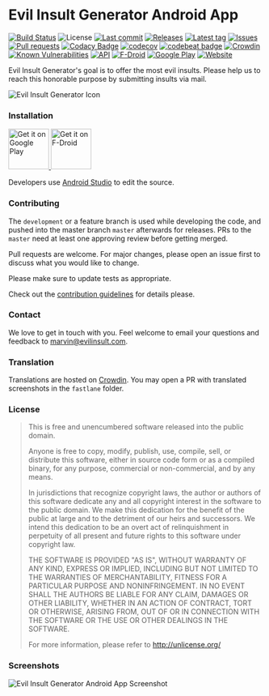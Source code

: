# Evil Insult Generator Android App
[![Build Status](https://www.travis-ci.com/EvilInsultGenerator/android-app.svg?branch=master)](https://app.travis-ci.com/EvilInsultGenerator/android-app)
![License](https://img.shields.io/github/license/EvilInsultGenerator/android-app.svg)
[![Last commit](https://img.shields.io/github/last-commit/EvilInsultGenerator/android-app.svg?style=flat)](https://github.com/EvilInsultGenerator/android-app/commits)
[![Releases](https://img.shields.io/github/downloads/EvilInsultGenerator/android-app/total.svg?style=flat)](https://github.com/EvilInsultGenerator/android-app/releases)
[![Latest tag](https://img.shields.io/github/tag/EvilInsultGenerator/android-app.svg?style=flat)](https://github.com/EvilInsultGenerator/android-app/tags)
[![Issues](https://img.shields.io/github/issues/EvilInsultGenerator/android-app.svg?style=flat)](https://github.com/EvilInsultGenerator/android-app/issues)
[![Pull requests](https://img.shields.io/github/issues-pr/EvilInsultGenerator/android-app.svg?style=flat)](https://github.com/EvilInsultGenerator/android-app/pulls)
[![Codacy Badge](https://app.codacy.com/project/badge/Grade/9f8809cd694c4d609d9c13592f5fb090)](https://www.codacy.com/gh/EvilInsultGenerator/android-app/dashboard?utm_source=github.com&amp;utm_medium=referral&amp;utm_content=EvilInsultGenerator/android-app&amp;utm_campaign=Badge_Grade)
[![codecov](https://codecov.io/gh/EvilInsultGenerator/android-app/branch/master/graph/badge.svg)](https://codecov.io/gh/EvilInsultGenerator/android-app)
[![codebeat badge](https://codebeat.co/badges/3bd8e967-a081-4045-b363-6991220a2afe)](https://codebeat.co/projects/github-com-evilinsultgenerator-android-app-master)
[![Crowdin](https://badges.crowdin.net/evil-insult-generator-android/localized.svg)](https://crowdin.com/project/evil-insult-generator-android)
[![Known Vulnerabilities](https://snyk.io/test/github/EvilInsultGenerator/android-app/badge.svg?targetFile=app/build.gradle)](https://snyk.io/test/github/EvilInsultGenerator/android-app?targetFile=app/build.gradle)
[![API](https://img.shields.io/badge/API-21%2B-brightgreen.svg?style=flat)](https://android-arsenal.com/api?level=21)
[![F-Droid](https://img.shields.io/f-droid/v/com.evilinsult.svg)](https://f-droid.org/app/com.evilinsult)
[![Google Play](https://badgen.net/badge/icon/googleplay?icon=googleplay&label)](https://play.google.com/store/apps/details?id=com.evilinsult)
[![Website](https://img.shields.io/website-up-down-green-red/https/shields.io.svg)](https://evilinsult.com)

Evil Insult Generator's goal is to offer the most evil insults. Please help us to reach this honorable purpose by submitting insults
via mail.

![Evil Insult Generator Icon](https://cloud.githubusercontent.com/assets/22981912/19600664/5521d010-97a6-11e6-9f67-fec931b199d7.png)

### Installation

<p align="left">
<a href="https://play.google.com/store/apps/details?id=com.evilinsult">
    <img alt="Get it on Google Play"
        height="80"
        src="https://play.google.com/intl/en_us/badges/images/generic/en_badge_web_generic.png" />
</a>  
<a href="https://f-droid.org/app/com.evilinsult">
    <img alt="Get it on F-Droid"
        height="80"
        src="https://f-droid.org/badge/get-it-on.png" />
        </a>
</p>

Developers use [Android Studio](https://developer.android.com/studio/) to edit the source. 

### Contributing

The `development` or a feature branch is used while developing the code, and pushed into the master branch `master` afterwards for releases. PRs to the `master` need at least one approving review before getting merged.

Pull requests are welcome. For major changes, please open an issue first to discuss what you would like to change.

Please make sure to update tests as appropriate.

Check out the [contribution guidelines](https://github.com/EvilInsultGenerator/android-app/tree/master/.github/CONTRIBUTING.md) for details please.

### Contact

We love to get in touch with you. Feel welcome to email your questions and feedback to [marvin@evilinsult.com](mailto:marvin@evilinsult.com).

### Translation

Translations are hosted on [Crowdin](https://crowdin.com/project/evil-insult-generator-android). You may open a PR with translated screenshots in the ```fastlane``` folder.

### License
> This is free and unencumbered software released into the public domain.
> 
> Anyone is free to copy, modify, publish, use, compile, sell, or
> distribute this software, either in source code form or as a compiled
> binary, for any purpose, commercial or non-commercial, and by any
> means.
> 
> In jurisdictions that recognize copyright laws, the author or authors
> of this software dedicate any and all copyright interest in the
> software to the public domain. We make this dedication for the benefit
> of the public at large and to the detriment of our heirs and
> successors. We intend this dedication to be an overt act of
> relinquishment in perpetuity of all present and future rights to this
> software under copyright law.
> 
> THE SOFTWARE IS PROVIDED "AS IS", WITHOUT WARRANTY OF ANY KIND,
> EXPRESS OR IMPLIED, INCLUDING BUT NOT LIMITED TO THE WARRANTIES OF
> MERCHANTABILITY, FITNESS FOR A PARTICULAR PURPOSE AND NONINFRINGEMENT.
> IN NO EVENT SHALL THE AUTHORS BE LIABLE FOR ANY CLAIM, DAMAGES OR
> OTHER LIABILITY, WHETHER IN AN ACTION OF CONTRACT, TORT OR OTHERWISE,
> ARISING FROM, OUT OF OR IN CONNECTION WITH THE SOFTWARE OR THE USE OR
> OTHER DEALINGS IN THE SOFTWARE.
> 
> For more information, please refer to <http://unlicense.org/>

### Screenshots

![Evil Insult Generator Android App Screenshot](https://raw.githubusercontent.com/EvilInsultGenerator/android-app/master/fastlane/metadata/android/en-US/images/phoneScreenshots/1.jpg)

